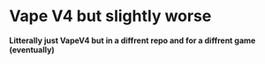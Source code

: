 # Vape V4 but slightly worse
**Litterally just VapeV4 but in a diffrent repo and for a diffrent game (eventually)**